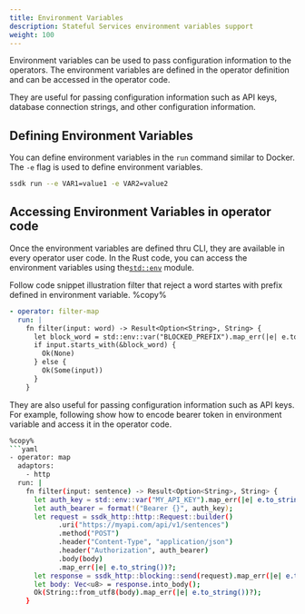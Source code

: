 ```yaml
---
title: Environment Variables
description: Stateful Services environment variables support
weight: 100
---
```


Environment variables can be used to pass configuration information to the operators.  The environment variables are defined in the operator definition and can be accessed in the operator code.

They are useful for passing configuration information such as API keys, database connection strings, and other configuration information.

## Defining Environment Variables

You can define environment variables in the `run` command similar to Docker.  The `-e` flag is used to define environment variables.

```bash
ssdk run --e VAR1=value1 -e VAR2=value2
```

## Accessing Environment Variables in operator code

Once the environment variables are defined thru CLI, they are available in every operator user code.  In the Rust code, you can access the environment variables using the[`std::env`](https://doc.rust-lang.org/std/env/index.html) module.

Follow code snippet illustration filter that reject a word startes with prefix defined in environment variable.
%copy%
```yaml
- operator: filter-map
  run: |
    fn filter(input: word) -> Result<Option<String>, String> {
      let block_word = std::env::var("BLOCKED_PREFIX").map_err(|e| e.to_string())?;
      if input.starts_with(&block_word) {
        Ok(None)
      } else {
        Ok(Some(input))
      }
    }
```

They are also useful for passing configuration information such as API keys.  For example, following show how to encode bearer token in environment variable and access it in the operator code.

```bash
%copy%
```yaml
- operator: map
  adaptors:
    - http
  run: |
    fn filter(input: sentence) -> Result<Option<String>, String> {
      let auth_key = std::env::var("MY_API_KEY").map_err(|e| e.to_string())?;
      let auth_bearer = format!("Bearer {}", auth_key);
      let request = ssdk_http::http::Request::builder()
            .uri("https://myapi.com/api/v1/sentences")
            .method("POST")
            .header("Content-Type", "application/json")
            .header("Authorization", auth_bearer)
            .body(body)
            .map_err(|e| e.to_string())?;
      let response = ssdk_http::blocking::send(request).map_err(|e| e.to_string())?;
      let body: Vec<u8> = response.into_body();
      Ok(String::from_utf8(body).map_err(|e| e.to_string())?);
    }
```

